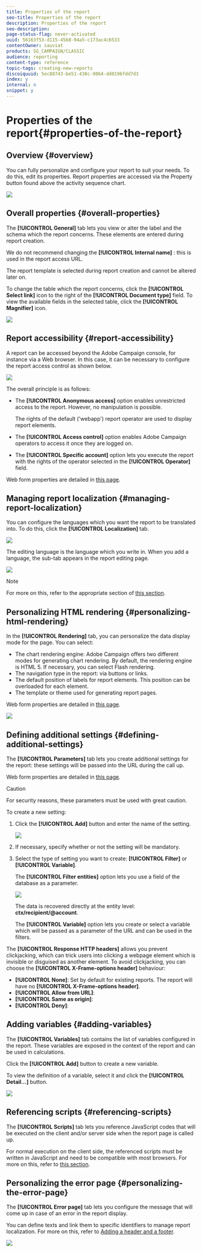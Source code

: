 ```yaml
---
title: Properties of the report
seo-title: Properties of the report
description: Properties of the report
seo-description: 
page-status-flag: never-activated
uuid: 56163f53-d115-45b8-94a5-c173ac4c6533
contentOwner: sauviat
products: SG_CAMPAIGN/CLASSIC
audience: reporting
content-type: reference
topic-tags: creating-new-reports
discoiquuid: 5ec88743-be51-438c-9064-dd0196fdd7d3
index: y
internal: n
snippet: y
---
```


# Properties of the report{#properties-of-the-report}

## Overview {#overview}

You can fully personalize and configure your report to suit your needs. To do this, edit its properties. Report properties are accessed via the Property button found above the activity sequence chart.

![](assets/s_ncs_advuser_report_properties_01.png)

## Overall properties {#overall-properties}

The **[!UICONTROL General]** tab lets you view or alter the label and the schema which the report concerns. These elements are entered during report creation.

We do not recommend changing the **[!UICONTROL Internal name]** : this is used in the report access URL.

The report template is selected during report creation and cannot be altered later on.

To change the table which the report concerns, click the **[!UICONTROL Select link]** icon to the right of the **[!UICONTROL Document type]** field. To view the available fields in the selected table, click the **[!UICONTROL Magnifier]** icon.

![](assets/s_ncs_advuser_report_properties_02.png)

## Report accessibility {#report-accessibility}

A report can be accessed beyond the Adobe Campaign console, for instance via a Web browser. In this case, it can be necessary to configure the report access control as shown below.

![](assets/s_ncs_advuser_report_properties_02b.png)

The overall principle is as follows:

* The **[!UICONTROL Anonymous access]** option enables unrestricted access to the report. However, no manipulation is possible.

  The rights of the default ('webapp') report operator are used to display report elements.

* The **[!UICONTROL Access control]** option enables Adobe Campaign operators to access it once they are logged on.
* The **[!UICONTROL Specific account]** option lets you execute the report with the rights of the operator selected in the **[!UICONTROL Operator]** field.

Web form properties are detailed in [this page](../../web/using/about-web-forms.md).

## Managing report localization {#managing-report-localization}

You can configure the languages which you want the report to be translated into. To do this, click the **[!UICONTROL Localization]** tab.

![](assets/s_ncs_advuser_report_properties_06.png)

The editing language is the language which you write in. When you add a language, the sub-tab appears in the report editing page.

![](assets/s_ncs_advuser_report_properties_05a.png)

>[!NOTE]
>
>For more on this, refer to the appropriate section of [this section](../../web/using/translating-a-web-form.md).

## Personalizing HTML rendering {#personalizing-html-rendering}

In the **[!UICONTROL Rendering]** tab, you can personalize the data display mode for the page. You can select:

* The chart rendering engine: Adobe Campaign offers two different modes for generating chart rendering. By default, the rendering engine is HTML 5. If necessary, you can select Flash rendering. 
* The navigation type in the report: via buttons or links.
* The default position of labels for report elements. This position can be overloaded for each element.
* The template or theme used for generating report pages.

Web form properties are detailed in [this page](../../web/using/about-web-forms.md).

![](assets/s_ncs_advuser_report_properties_08.png)

## Defining additional settings {#defining-additional-settings}

The **[!UICONTROL Parameters]** tab lets you create additional settings for the report: these settings will be passed into the URL during the call up.

Web form properties are detailed in [this page](../../web/using/about-web-forms.md).

>[!CAUTION]
>
>For security reasons, these parameters must be used with great caution.

To create a new setting:

1. Click the **[!UICONTROL Add]** button and enter the name of the setting.

   ![](assets/s_ncs_advuser_report_properties_09a.png)

1. If necessary, specify whether or not the setting will be mandatory.
1. Select the type of setting you want to create: **[!UICONTROL Filter]** or **[!UICONTROL Variable]**.

   The **[!UICONTROL Filter entities]** option lets you use a field of the database as a parameter.

   ![](assets/s_ncs_advuser_report_properties_09b.png)

   The data is recovered directly at the entity level: **ctx/recipient/@account**.

   The **[!UICONTROL Variable]** option lets you create or select a variable which will be passed as a parameter of the URL and can be used in the filters.

The **[!UICONTROL Response HTTP headers]** allows you prevent clickjacking, which can trick users into clicking a webpage element which is invisible or disguised as another element. To avoid clickjacking, you can choose the **[!UICONTROL X-Frame-options header]** behaviour:

* **[!UICONTROL None]**: Set by default for existing reports. The report will have no **[!UICONTROL X-Frame-options header]**.
* **[!UICONTROL Allow from URL]**: 
* **[!UICONTROL Same as origin]**:
* **[!UICONTROL Deny]**:

## Adding variables {#adding-variables}

The **[!UICONTROL Variables]** tab contains the list of variables configured in the report. These variables are exposed in the context of the report and can be used in calculations.

Click the **[!UICONTROL Add]** button to create a new variable.

To view the definition of a variable, select it and click the **[!UICONTROL Detail...]** button.

![](assets/s_ncs_advuser_report_properties_10.png)

## Referencing scripts {#referencing-scripts}

The **[!UICONTROL Scripts]** tab lets you reference JavaScript codes that will be executed on the client and/or server side when the report page is called up.

For normal execution on the client side, the referenced scripts must be written in JavaScript and need to be compatible with most browsers. For more on this, refer to [this section](../../web/using/web-forms-answers.md).

## Personalizing the error page {#personalizing-the-error-page}

The **[!UICONTROL Error page]** tab lets you configure the message that will come up in case of an error in the report display.

You can define texts and link them to specific identifiers to manage report localization. For more on this, refer to [Adding a header and a footer](../../reporting/using/element-layout.md#adding-a-header-and-a-footer).

![](assets/s_ncs_advuser_report_properties_11.png)

